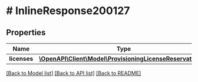 # # InlineResponse200127

## Properties

Name | Type | Description | Notes
------------ | ------------- | ------------- | -------------
**licenses** | [**\OpenAPI\Client\Model\ProvisioningLicenseReservations[]**](ProvisioningLicenseReservations.md) |  | [optional]

[[Back to Model list]](../../README.md#models) [[Back to API list]](../../README.md#endpoints) [[Back to README]](../../README.md)
